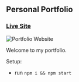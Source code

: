 ## Personal Portfolio

### [Live Site](https://dazzling-saha-f3a198.netlify.app/)

![Portfolio Website](https://live.staticflickr.com/65535/51903846288_96b26cdfee_b.jpg)

Welcome to my portfolio.

Setup:
- run ```npm i && npm start```
